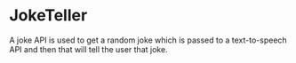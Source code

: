 # JokeTeller
 A joke API is used to get a random joke which is passed to a text-to-speech API and then that will tell the user that joke.
